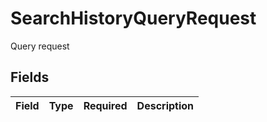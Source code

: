 # SearchHistoryQueryRequest

Query request


## Fields

| Field       | Type        | Required    | Description |
| ----------- | ----------- | ----------- | ----------- |